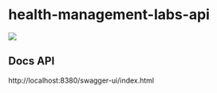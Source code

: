 # health-management-labs-api

![](https://github.com/theander/health-management-labs-api/actions/workflows/master.yml/badge.svg)
## Docs API
http://localhost:8380/swagger-ui/index.html
